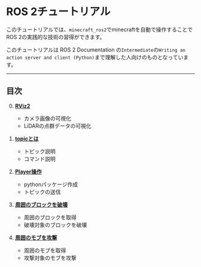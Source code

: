 # ROS 2チュートリアル
このチュートリアルでは、`minecraft_ros2`でminecraftを自動で操作することでROS 2の実践的な技術の習得ができます。

このチュートリアルは ROS 2 Documentation の`Intermediate`の`Writing an action server and client (Python)`まで理解した人向けのものとなっています。

---

## 目次
0. **[RViz2](/jp/tutorial/00_rviz2)**
    - カメラ画像の可視化
    - LiDARの点群データの可視化

1. **[topicとは](/jp/tutorial/01_topic)**
    - トピック説明
    - コマンド説明

2. **[Player操作](/jp/tutorial/02_control_player)**
    - pythonパッケージ作成
    - トピックの送信

3. **[周囲のブロックを破壊](/jp/tutorial/03_break_block)**
    - 周囲のブロックを取得
    - 破壊対象のブロックを破壊

4. **[周囲のモブを攻撃](/jp/tutorial/04_attack_mod)**
    - 周囲のモブを取得
    - 攻撃対象のモブを攻撃

